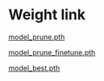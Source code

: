 # Weight link
[model_prune.pth](https://drive.google.com/file/d/1Imqy1qiA5EkNgTKA26VkNKW8sF03SYiO/view?usp=drive_link)

[model_prune_finetune.pth](https://drive.google.com/file/d/1TJUjgvZjRgm85WvMQBE7LxflhnDDMpwq/view?usp=drive_link)

[model_best.pth](https://drive.google.com/file/d/1Ox4wCudwYFbgo3j6Dgb0_uVWexyqbzxN/view?usp=drive_link)
